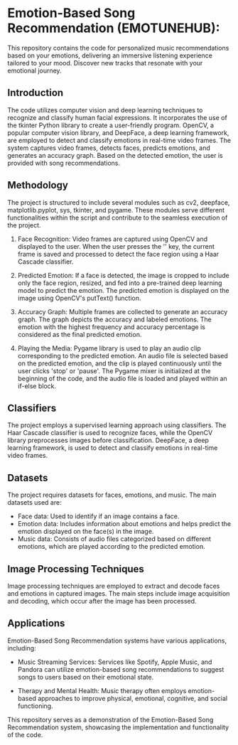 # Emotion-Based Song Recommendation (EMOTUNEHUB):

This repository contains the code for personalized music recommendations based on your emotions, delivering an immersive listening experience tailored to your mood. Discover new tracks that resonate with your emotional journey.

## Introduction
The code utilizes computer vision and deep learning techniques to recognize and classify human facial expressions. It incorporates the use of the tkinter Python library to create a user-friendly program. OpenCV, a popular computer vision library, and DeepFace, a deep learning framework, are employed to detect and classify emotions in real-time video frames. The system captures video frames, detects faces, predicts emotions, and generates an accuracy graph. Based on the detected emotion, the user is provided with song recommendations.

## Methodology
The project is structured to include several modules such as cv2, deepface, matplotlib.pyplot, sys, tkinter, and pygame. These modules serve different functionalities within the script and contribute to the seamless execution of the project.

1. Face Recognition: Video frames are captured using OpenCV and displayed to the user. When the user presses the '<space>' key, the current frame is saved and processed to detect the face region using a Haar Cascade classifier.

2. Predicted Emotion: If a face is detected, the image is cropped to include only the face region, resized, and fed into a pre-trained deep learning model to predict the emotion. The predicted emotion is displayed on the image using OpenCV's putText() function.

3. Accuracy Graph: Multiple frames are collected to generate an accuracy graph. The graph depicts the accuracy and labeled emotions. The emotion with the highest frequency and accuracy percentage is considered as the final predicted emotion.

4. Playing the Media: Pygame library is used to play an audio clip corresponding to the predicted emotion. An audio file is selected based on the predicted emotion, and the clip is played continuously until the user clicks 'stop' or 'pause'. The Pygame mixer is initialized at the beginning of the code, and the audio file is loaded and played within an if-else block.

## Classifiers
The project employs a supervised learning approach using classifiers. The Haar Cascade classifier is used to recognize faces, while the OpenCV library preprocesses images before classification. DeepFace, a deep learning framework, is used to detect and classify emotions in real-time video frames.

## Datasets
The project requires datasets for faces, emotions, and music. The main datasets used are:
- Face data: Used to identify if an image contains a face.
- Emotion data: Includes information about emotions and helps predict the emotion displayed on the face(s) in the image.
- Music data: Consists of audio files categorized based on different emotions, which are played according to the predicted emotion.

## Image Processing Techniques
Image processing techniques are employed to extract and decode faces and emotions in captured images. The main steps include image acquisition and decoding, which occur after the image has been processed.

## Applications
Emotion-Based Song Recommendation systems have various applications, including:

- Music Streaming Services: Services like Spotify, Apple Music, and Pandora can utilize emotion-based song recommendations to suggest songs to users based on their emotional state.

- Therapy and Mental Health: Music therapy often employs emotion-based approaches to improve physical, emotional, cognitive, and social functioning.

This repository serves as a demonstration of the Emotion-Based Song Recommendation system, showcasing the implementation and functionality of the code.
